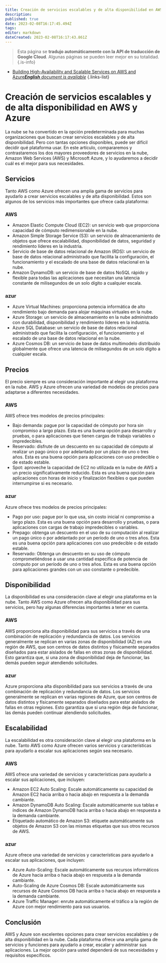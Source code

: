 ```yaml
---
title: Creación de servicios escalables y de alta disponibilidad en AWS y Azure
description: 
published: true
date: 2023-02-08T16:17:45.494Z
tags: 
editor: markdown
dateCreated: 2023-02-08T16:17:43.861Z
---
```


> Esta página se **tradujo automáticamente con la API de traducción de Google Cloud**.
Algunas páginas se pueden leer mejor en su totalidad.{.is-info}



- [Building High-Availability and Scalable Services on AWS and Azure***English** document is available*](/en/Knowledge-base/Cloud/building-high-availability-and-scalable-services-on-aws-and-azure)
{.links-list}


# Creación de servicios escalables y de alta disponibilidad en AWS y Azure

La nube se ha convertido en la opción predeterminada para muchas organizaciones que buscan crear servicios escalables y de alta disponibilidad. Pero con tantas opciones disponibles, puede ser difícil decidir qué plataforma usar. En este artículo, compararemos y contrastaremos los dos mayores proveedores de servicios en la nube, Amazon Web Services (AWS) y Microsoft Azure, y lo ayudaremos a decidir cuál es el mejor para sus necesidades.

## Servicios

Tanto AWS como Azure ofrecen una amplia gama de servicios para ayudarlo a crear servicios escalables y de alta disponibilidad. Estos son algunos de los servicios más importantes que ofrece cada plataforma:

### AWS

- Amazon Elastic Compute Cloud (EC2): un servicio web que proporciona capacidad de cómputo redimensionable en la nube.
- Amazon Simple Storage Service (S3): un servicio de almacenamiento de objetos que ofrece escalabilidad, disponibilidad de datos, seguridad y rendimiento líderes en la industria.
- Servicio de base de datos relacional de Amazon (RDS): un servicio de base de datos relacional administrado que facilita la configuración, el funcionamiento y el escalado de una base de datos relacional en la nube.
- Amazon DynamoDB: un servicio de base de datos NoSQL rápido y flexible para todas las aplicaciones que necesitan una latencia constante de milisegundos de un solo dígito a cualquier escala.

### azur

- Azure Virtual Machines: proporciona potencia informática de alto rendimiento bajo demanda para alojar máquinas virtuales en la nube.
- Azure Storage: un servicio de almacenamiento en la nube administrado con durabilidad, disponibilidad y rendimiento líderes en la industria.
- Azure SQL Database: un servicio de base de datos relacional administrado que facilita la configuración, el funcionamiento y el escalado de una base de datos relacional en la nube.
- Azure Cosmos DB: un servicio de base de datos multimodelo distribuido globalmente que ofrece una latencia de milisegundos de un solo dígito a cualquier escala.

## Precios

El precio siempre es una consideración importante al elegir una plataforma en la nube. AWS y Azure ofrecen una variedad de modelos de precios para adaptarse a diferentes necesidades.

### AWS

AWS ofrece tres modelos de precios principales:

- Bajo demanda: pague por la capacidad de cómputo por hora sin compromiso a largo plazo. Esta es una buena opción para desarrollo y pruebas, o para aplicaciones que tienen cargas de trabajo variables o impredecibles.
- Reservado: disfrute de un descuento en su capacidad de cómputo al realizar un pago único o por adelantado por un plazo de uno o tres años. Esta es una buena opción para aplicaciones con uso predecible o de estado estable.
- Spot: aproveche la capacidad de EC2 no utilizada en la nube de AWS a un precio significativamente reducido. Esta es una buena opción para aplicaciones con horas de inicio y finalización flexibles o que pueden interrumpirse si es necesario.

### azur

Azure ofrece tres modelos de precios principales:

- Pago por uso: pague por lo que usa, sin costo inicial ni compromiso a largo plazo. Esta es una buena opción para desarrollo y pruebas, o para aplicaciones con cargas de trabajo impredecibles o variables.
- Prepago: obtenga un descuento en el uso de su computación al realizar un pago único o por adelantado por un período de uno o tres años. Esta es una buena opción para aplicaciones con uso predecible o de estado estable.
- Reservado: Obtenga un descuento en su uso de cómputo comprometiéndose a usar una cantidad específica de potencia de cómputo por un período de uno o tres años. Esta es una buena opción para aplicaciones grandes con un uso constante o predecible.

## Disponibilidad

La disponibilidad es una consideración clave al elegir una plataforma en la nube. Tanto AWS como Azure ofrecen alta disponibilidad para sus servicios, pero hay algunas diferencias importantes a tener en cuenta.

### AWS

AWS proporciona alta disponibilidad para sus servicios a través de una combinación de replicación y redundancia de datos. Los servicios generalmente se replican en varias zonas de disponibilidad (AZ) en una región de AWS, que son centros de datos distintos y físicamente separados diseñados para estar aislados de fallas en otras zonas de disponibilidad. Esto garantiza que, si una zona de disponibilidad deja de funcionar, las demás pueden seguir atendiendo solicitudes.

### azur

Azure proporciona alta disponibilidad para sus servicios a través de una combinación de replicación y redundancia de datos. Los servicios generalmente se replican en varias regiones de Azure, que son centros de datos distintos y físicamente separados diseñados para estar aislados de fallas en otras regiones. Esto garantiza que si una región deja de funcionar, las demás pueden continuar atendiendo solicitudes.

## Escalabilidad

La escalabilidad es otra consideración clave al elegir una plataforma en la nube. Tanto AWS como Azure ofrecen varios servicios y características para ayudarlo a escalar sus aplicaciones según sea necesario.

### AWS

AWS ofrece una variedad de servicios y características para ayudarlo a escalar sus aplicaciones, que incluyen:

- Amazon EC2 Auto Scaling: Escale automáticamente su capacidad de Amazon EC2 hacia arriba o hacia abajo en respuesta a la demanda cambiante.
- Amazon DynamoDB Auto Scaling: Escale automáticamente sus tablas e índices de Amazon DynamoDB hacia arriba o hacia abajo en respuesta a la demanda cambiante.
- Etiquetado automático de Amazon S3: etiquete automáticamente sus objetos de Amazon S3 con las mismas etiquetas que sus otros recursos de AWS.

### azur

Azure ofrece una variedad de servicios y características para ayudarlo a escalar sus aplicaciones, que incluyen:

- Azure Auto-Scaling: Escale automáticamente sus recursos informáticos de Azure hacia arriba o hacia abajo en respuesta a la demanda cambiante.
- Auto-Scaling de Azure Cosmos DB: Escale automáticamente sus recursos de Azure Cosmos DB hacia arriba o hacia abajo en respuesta a la demanda cambiante.
- Azure Traffic Manager: enrute automáticamente el tráfico a la región de Azure con mejor rendimiento para sus usuarios.

## Conclusión

 AWS y Azure son excelentes opciones para crear servicios escalables y de alta disponibilidad en la nube. Cada plataforma ofrece una amplia gama de servicios y funciones para ayudarlo a crear, escalar y administrar sus aplicaciones. La mejor opción para usted dependerá de sus necesidades y requisitos específicos.